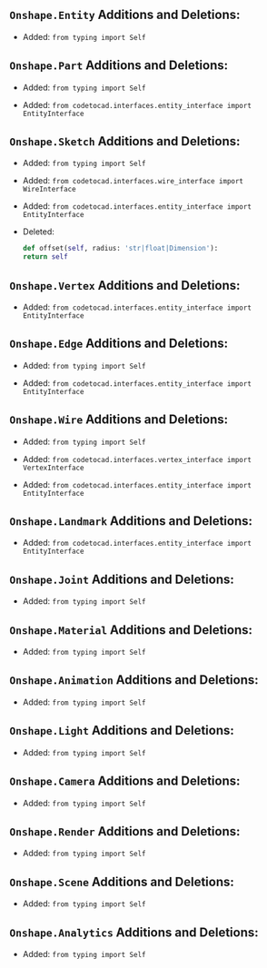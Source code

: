 ## `Onshape.Entity` Additions and Deletions:

- Added: `from typing import Self`

## `Onshape.Part` Additions and Deletions:

- Added: `from typing import Self`

- Added: `from codetocad.interfaces.entity_interface import EntityInterface`

## `Onshape.Sketch` Additions and Deletions:

- Added: `from typing import Self`

- Added: `from codetocad.interfaces.wire_interface import WireInterface`

- Added: `from codetocad.interfaces.entity_interface import EntityInterface`


- Deleted:
    ```python
    def offset(self, radius: 'str|float|Dimension'):
    return self
    ```
## `Onshape.Vertex` Additions and Deletions:

- Added: `from codetocad.interfaces.entity_interface import EntityInterface`

## `Onshape.Edge` Additions and Deletions:

- Added: `from typing import Self`

- Added: `from codetocad.interfaces.entity_interface import EntityInterface`

## `Onshape.Wire` Additions and Deletions:

- Added: `from typing import Self`

- Added: `from codetocad.interfaces.vertex_interface import VertexInterface`

- Added: `from codetocad.interfaces.entity_interface import EntityInterface`

## `Onshape.Landmark` Additions and Deletions:

- Added: `from codetocad.interfaces.entity_interface import EntityInterface`

## `Onshape.Joint` Additions and Deletions:

- Added: `from typing import Self`

## `Onshape.Material` Additions and Deletions:

- Added: `from typing import Self`

## `Onshape.Animation` Additions and Deletions:

- Added: `from typing import Self`

## `Onshape.Light` Additions and Deletions:

- Added: `from typing import Self`

## `Onshape.Camera` Additions and Deletions:

- Added: `from typing import Self`

## `Onshape.Render` Additions and Deletions:

- Added: `from typing import Self`

## `Onshape.Scene` Additions and Deletions:

- Added: `from typing import Self`

## `Onshape.Analytics` Additions and Deletions:

- Added: `from typing import Self`

